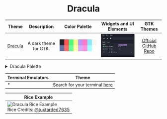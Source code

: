 <h1 align="center">Dracula</h1>

| Theme | Description | Color Palette | Widgets and UI Elements | GTK Themes |
| :---: | :---: | :---: | :---: | :---: |
| [Dracula](https://github.com/dracula/gtk) | A dark theme for GTK. | ![Dracula Palette](./dracula_palette.png) | ![Dracula Widgets and UI Elements](./dracula_widgets.png) | [Official GitHub Repo](https://github.com/dracula/gtk) |

<details>
<summary>Dracula Palette</summary>

| Code | Colour             | Hex       | Code | Colour             | Hex       |
|------|--------------------|-----------|------|--------------------|-----------|
| 1    | Background         | `#000000` | 9    | Background-Bright  | `#545454` |
| 2    | Red                | `#FF5555` |	10	 | Red-Bright					|	`#FF6E6E`	|
| 3    | Green              | `#50FA7B` | 11   | Green-Bright				|	`#69FF94`	|
| 4    | Yellow             | `#F0FA8B` | 12   | Yellow-Bright			|	`#FFFFA5`	|
| 5	   | Purple             | `#BD92F8` | 13   | Purple-Bright			|	`#D6ACFF`	|
| 6    | Pink               | `#FF78C5` | 14   | Pink-Bright				|	`#FF92DF`	|
| 7    | Cyan               | `#8AE9FC` | 15   | Cyan-Bright				|	`#A4FFFF`	|
| 8    | Foreground         | `#BBBBBB` | 16	 | Foreground-Bright  | `#FFFFFF` |

</details> 

| Terminal Emulators | Theme	                                                   |
|--------------------|-----------------------------------------------------------|
| * 								 | Search for your terminal [here](https://draculatheme.com) |

| Rice Example |
| --- |
|![Dracula Rice Example](https://i.ytimg.com/vi/0zbBrfrJMVQ/maxresdefault.jpg)<br>Rice Credits: [@tuxtarded7635](https://www.youtube.com/@tuxtarded7635/about) |
